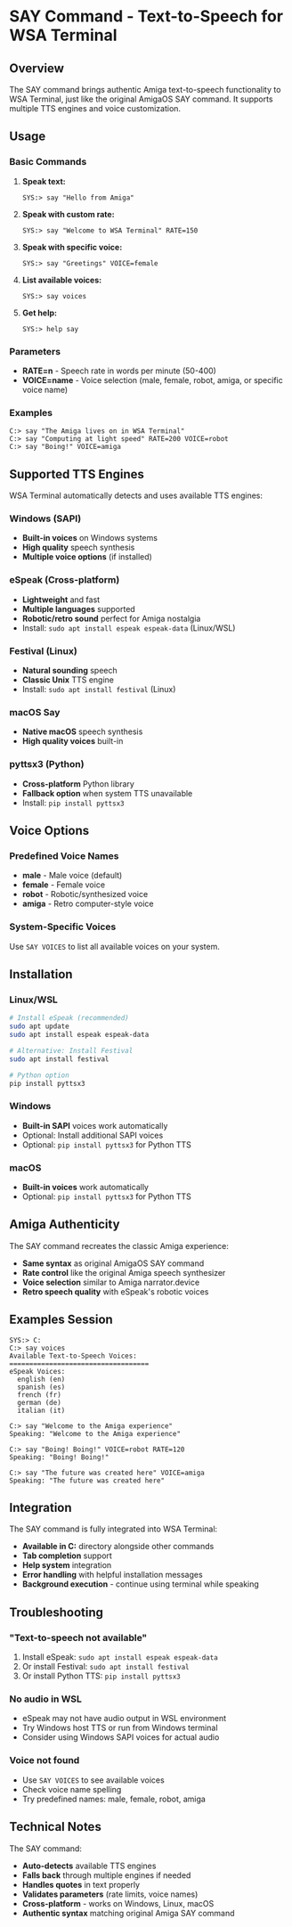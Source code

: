 # SAY Command - Text-to-Speech for WSA Terminal

## Overview

The SAY command brings authentic Amiga text-to-speech functionality to WSA Terminal, just like the original AmigaOS SAY command. It supports multiple TTS engines and voice customization.

## Usage

### Basic Commands

1. **Speak text:**

   ```
   SYS:> say "Hello from Amiga"
   ```

2. **Speak with custom rate:**

   ```
   SYS:> say "Welcome to WSA Terminal" RATE=150
   ```

3. **Speak with specific voice:**

   ```
   SYS:> say "Greetings" VOICE=female
   ```

4. **List available voices:**

   ```
   SYS:> say voices
   ```

5. **Get help:**
   ```
   SYS:> help say
   ```

### Parameters

- **RATE=n** - Speech rate in words per minute (50-400)
- **VOICE=name** - Voice selection (male, female, robot, amiga, or specific voice name)

### Examples

```
C:> say "The Amiga lives on in WSA Terminal"
C:> say "Computing at light speed" RATE=200 VOICE=robot
C:> say "Boing!" VOICE=amiga
```

## Supported TTS Engines

WSA Terminal automatically detects and uses available TTS engines:

### Windows (SAPI)

- **Built-in voices** on Windows systems
- **High quality** speech synthesis
- **Multiple voice options** (if installed)

### eSpeak (Cross-platform)

- **Lightweight** and fast
- **Multiple languages** supported
- **Robotic/retro sound** perfect for Amiga nostalgia
- Install: `sudo apt install espeak espeak-data` (Linux/WSL)

### Festival (Linux)

- **Natural sounding** speech
- **Classic Unix** TTS engine
- Install: `sudo apt install festival` (Linux)

### macOS Say

- **Native macOS** speech synthesis
- **High quality voices** built-in

### pyttsx3 (Python)

- **Cross-platform** Python library
- **Fallback option** when system TTS unavailable
- Install: `pip install pyttsx3`

## Voice Options

### Predefined Voice Names

- **male** - Male voice (default)
- **female** - Female voice
- **robot** - Robotic/synthesized voice
- **amiga** - Retro computer-style voice

### System-Specific Voices

Use `SAY VOICES` to list all available voices on your system.

## Installation

### Linux/WSL

```bash
# Install eSpeak (recommended)
sudo apt update
sudo apt install espeak espeak-data

# Alternative: Install Festival
sudo apt install festival

# Python option
pip install pyttsx3
```

### Windows

- **Built-in SAPI** voices work automatically
- Optional: Install additional SAPI voices
- Optional: `pip install pyttsx3` for Python TTS

### macOS

- **Built-in voices** work automatically
- Optional: `pip install pyttsx3` for Python TTS

## Amiga Authenticity

The SAY command recreates the classic Amiga experience:

- **Same syntax** as original AmigaOS SAY command
- **Rate control** like the original Amiga speech synthesizer
- **Voice selection** similar to Amiga narrator.device
- **Retro speech quality** with eSpeak's robotic voices

## Examples Session

```
SYS:> C:
C:> say voices
Available Text-to-Speech Voices:
===================================
eSpeak Voices:
  english (en)
  spanish (es)
  french (fr)
  german (de)
  italian (it)

C:> say "Welcome to the Amiga experience"
Speaking: "Welcome to the Amiga experience"

C:> say "Boing! Boing!" VOICE=robot RATE=120
Speaking: "Boing! Boing!"

C:> say "The future was created here" VOICE=amiga
Speaking: "The future was created here"
```

## Integration

The SAY command is fully integrated into WSA Terminal:

- **Available in C:** directory alongside other commands
- **Tab completion** support
- **Help system** integration
- **Error handling** with helpful installation messages
- **Background execution** - continue using terminal while speaking

## Troubleshooting

### "Text-to-speech not available"

1. Install eSpeak: `sudo apt install espeak espeak-data`
2. Or install Festival: `sudo apt install festival`
3. Or install Python TTS: `pip install pyttsx3`

### No audio in WSL

- eSpeak may not have audio output in WSL environment
- Try Windows host TTS or run from Windows terminal
- Consider using Windows SAPI voices for actual audio

### Voice not found

- Use `SAY VOICES` to see available voices
- Check voice name spelling
- Try predefined names: male, female, robot, amiga

## Technical Notes

The SAY command:

- **Auto-detects** available TTS engines
- **Falls back** through multiple engines if needed
- **Handles quotes** in text properly
- **Validates parameters** (rate limits, voice names)
- **Cross-platform** - works on Windows, Linux, macOS
- **Authentic syntax** matching original Amiga SAY command
